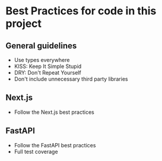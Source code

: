 # Best Practices for code in this project

## General guidelines

- Use types everywhere
- KISS: Keep It Simple Stupid
- DRY: Don't Repeat Yourself
- Don't include unnecessary third party libraries

## Next.js

- Follow the Next.js best practices

## FastAPI

- Follow the FastAPI best practices
- Full test coverage
